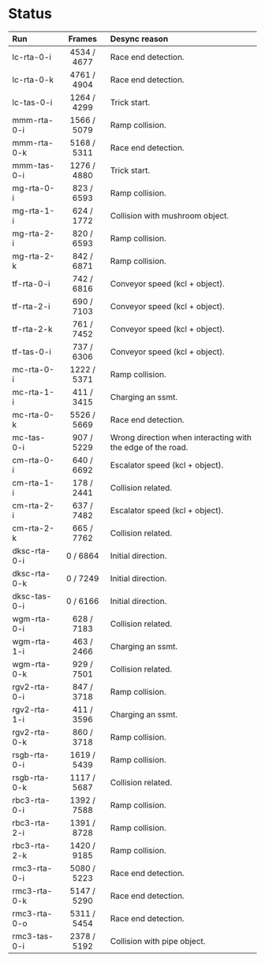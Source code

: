 # Status

Run          | Frames      | Desync reason
:----------- | :---------: | :-----------------------------------------
lc-rta-0-i   | 4534 / 4677 | Race end detection.
lc-rta-0-k   | 4761 / 4904 | Race end detection.
lc-tas-0-i   | 1264 / 4299 | Trick start.
mmm-rta-0-i  | 1566 / 5079 | Ramp collision.
mmm-rta-0-k  | 5168 / 5311 | Race end detection.
mmm-tas-0-i  | 1276 / 4880 | Trick start.
mg-rta-0-i   | 823 / 6593  | Ramp collision.
mg-rta-1-i   | 624 / 1772  | Collision with mushroom object.
mg-rta-2-i   | 820 / 6593  | Ramp collision.
mg-rta-2-k   | 842 / 6871  | Ramp collision.
tf-rta-0-i   | 742 / 6816  | Conveyor speed (kcl + object).
tf-rta-2-i   | 690 / 7103  | Conveyor speed (kcl + object).
tf-rta-2-k   | 761 / 7452  | Conveyor speed (kcl + object).
tf-tas-0-i   | 737 / 6306  | Conveyor speed (kcl + object).
mc-rta-0-i   | 1222 / 5371 | Ramp collision.
mc-rta-1-i   | 411 / 3415  | Charging an ssmt.
mc-rta-0-k   | 5526 / 5669 | Race end detection.
mc-tas-0-i   | 907 / 5229  | Wrong direction when interacting with the edge of the road.
cm-rta-0-i   | 640 / 6692  | Escalator speed (kcl + object).
cm-rta-1-i   | 178 / 2441  | Collision related.
cm-rta-2-i   | 637 / 7482  | Escalator speed (kcl + object).
cm-rta-2-k   | 665 / 7762  | Collision related.
dksc-rta-0-i | 0 / 6864    | Initial direction.
dksc-rta-0-k | 0 / 7249    | Initial direction.
dksc-tas-0-i | 0 / 6166    | Initial direction.
wgm-rta-0-i  | 628 / 7183  | Collision related.
wgm-rta-1-i  | 463 / 2466  | Charging an ssmt.
wgm-rta-0-k  | 929 / 7501  | Collision related.
rgv2-rta-0-i | 847 / 3718  | Ramp collision.
rgv2-rta-1-i | 411 / 3596  | Charging an ssmt.
rgv2-rta-0-k | 860 / 3718  | Ramp collision.
rsgb-rta-0-i | 1619 / 5439 | Ramp collision.
rsgb-rta-0-k | 1117 / 5687 | Collision related.
rbc3-rta-0-i | 1392 / 7588 | Ramp collision.
rbc3-rta-2-i | 1391 / 8728 | Ramp collision.
rbc3-rta-2-k | 1420 / 9185 | Ramp collision.
rmc3-rta-0-i | 5080 / 5223 | Race end detection.
rmc3-rta-0-k | 5147 / 5290 | Race end detection.
rmc3-rta-0-o | 5311 / 5454 | Race end detection.
rmc3-tas-0-i | 2378 / 5192 | Collision with pipe object.
